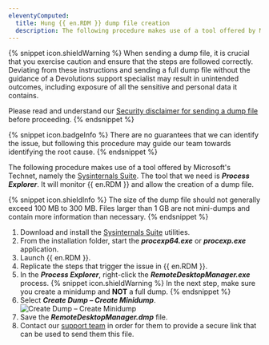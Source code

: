 ```yaml
---
eleventyComputed:
  title: Hung {{ en.RDM }} dump file creation
  description: The following procedure makes use of a tool offered by Microsoft's Technet, namely the Sysinternals Suite.
---
```

{% snippet icon.shieldWarning %}
When sending a dump file, it is crucial that you exercise caution and ensure that the steps are followed correctly. Deviating from these instructions and sending a full dump file without the guidance of a Devolutions support specialist may result in unintended outcomes, including exposure of all the sensitive and personal data it contains.

Please read and understand our [Security disclaimer for sending a dump file](/kb/remote-desktop-manager/troubleshooting-articles/hung-rdm-dump-file-creation/security-disclaimer-sending-dump-file/) before proceeding.
{% endsnippet %}  

{% snippet icon.badgeInfo %}
There are no guarantees that we can identify the issue, but following this procedure may guide our team towards identifying the root cause.
{% endsnippet %}

The following procedure makes use of a tool offered by Microsoft's Technet, namely the [Sysinternals Suite](https://learn.microsoft.com/en-ca/sysinternals/downloads/). The tool that we need is ***Process Explorer***. It will monitor {{ en.RDM }} and allow the creation of a dump file.  

{% snippet icon.shieldInfo %}
The size of the dump file should not generally exceed 100 MB to 300 MB. Files larger than 1 GB are not mini-dumps and contain more information than necessary.
{% endsnippet %}

1. Download and install the [Sysinternals Suite](https://learn.microsoft.com/en-ca/sysinternals/downloads/) utilities.
1. From the installation folder, start the ***procexp64.exe*** or ***procexp.exe*** application.
1. Launch {{ en.RDM }}.
1. Replicate the steps that trigger the issue in {{ en.RDM }}.
1. In the ***Process Explorer***, right-click the ***RemoteDesktopManager.exe*** process.
   {% snippet icon.shieldWarning %}
   In the next step, make sure you create a minidump and **NOT** a full dump.
   {% endsnippet %}
1. Select ***Create Dump – Create Minidump***.  
   ![Create Dump – Create Minidump](https://webdevolutions.azureedge.net/docs/en/kb/KB2262.png)  
1. Save the ***RemoteDesktopManager.dmp*** file.
1. Contact our [support team](mailto:service@devolutions.net) in order for them to provide a secure link that can be used to send them this file.
